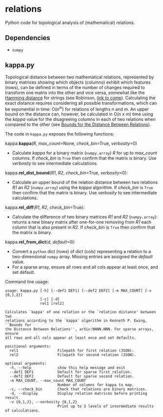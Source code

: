 # relations
Python code for topological analysis of (mathematical) relations.

## Dependencies

- `numpy`

## kappa.py

Topological distance between two mathematical relations, represented by binary matrices showing which objects (columns) exhibit which features (rows), can be defined in terms of the number of changes required to transform one matrix into the other and vice versa, somewhat like the [Hamming distance](https://en.wikipedia.org/wiki/Hamming_distance) for strings (see Robinson, [link to come]()). Calculating the exact distance requires considering all possible transformations, which can be exponential in time: O(n<sup>m</sup>) for relations of lengths *n* and *m*. An upper bound on the distance can, however, be calculated in O(n x m) time using the *kappa* value for the disagreeing columns in each of two relations when compared to the other (see [Bounds for the Distance Between Relations]()). 

The code in `kappa.py` exposes the following functions:

kappa.**kappa**(*R*, *max_count*=None, *check_bin*=True, *verbosity*=0)

- Calculate *kappa* for a binary matrix (`numpy.array`) *R* for up to *max_count* columns. If *check_bin* is `True` then confirm that the matrix is binary. Use *verbosity* to see intermediate calculations.

kappa.**rel_dist_bound**(*R1*, *R2*, *check_bin*=True, *verbosity*=0):

- Calculate an upper bound of the relation distance between two relations *R1* an *R2* (`numpy.array`) using the *kappa* algorithm.  If *check_bin* is `True` then confirm that the matrix is binary. Use *verbosity* to see intermediate calculations.

kappa.**rel_diff**(*R1*, *R2*, *check_bin*=True):

- Calculate the difference of two binary matrices *R1* and *R2* (`numpy.array`): returns a new binary matrix after one-for-one removing from *R1* each column that is also present in *R2*. If *check_bin* is `True` then confirm that the matrix is binary.

kappa.**rel_from_dict**(*d*, *default*=0):

- Convert a `python` dict (rows) of dict (cols) representing a relation to a two-dimensional `numpy` array. Missing entries are assigned the *default* value.
- For a sparse array, ensure all rows and all cols appear at least once, and set default.

Command line usage:

```
usage: kappa.py [-h] [--def1 DEF1] [--def2 DEF2] [-m MAX_COUNT] [-v {0,1,2}]
                [-c] [-d]
                rel1 [rel2]

Calculates `kappa' of one relation or the `relation distance' between two
relations according to the `kappa' algorithm in Kenneth P. Ewing, ``Bounds for
the Distance Between Relations'', arXiv:NNNN.NNN. For sparse arrays, ensure
all rows and all cols appear at least once and set defaults.

positional arguments:
  rel1                  Filepath for first relation (JSON).
  rel2                  Filepath for second relation (JSON).

optional arguments:
  -h, --help            show this help message and exit
  --def1 DEF1           Default for sparse first relation.
  --def2 DEF2           Default for sparse second relation.
  -m MAX_COUNT, --max_count MAX_COUNT
                        Number of columns for kappa to map.
  -c, --check_bin       Check that relations are binary matrices.
  -d, --display         Display relation matrices before printing result.
  -v {0,1,2}, --verbosity {0,1,2}
                        Print up to 3 levels of intermediate results of calculations.
```
